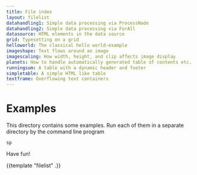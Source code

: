 ```yaml
---
title: File index
layout: filelist
datahandling1: Simple data processing via ProcessNode
datahandling2: Simple data processing via ForAll
datasource: HTML elements in the data source
grid: Typesetting on a grid
helloworld: The classical hello world-example
imageshape: Text flows around an image
imagescaling: How width, height, and clip affects image display
planets: How to handle automatically generated table of contents etc.
runningsum: A table with a dynamic header and footer
simpletable: A simple HTML like table
textframe: Overflowing text containers
---
```


Examples
========

This directory contains some examples. Run each of them in a separate directory by the command line program

    sp

Have fun!

{{template "filelist" .}}
